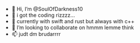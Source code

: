 - 👋 Hi, I’m @SoulOfDarkness10
- 👀 i got the coding rizzzz...
- 🌱 currently with swift and rust but always with c++
- 💞️ I’m looking to collaborate on hmmm lemme think
- 📫 judt dm brudarrrr

<!---
SoulOfDarkness10/SoulOfDarkness10 is a ✨ special ✨ repository because its `README.md` (this file) appears on your GitHub profile.
You can click the Preview link to take a look at your changes.
--->
